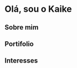 <h1> Olá, sou o Kaike</h1>

<h2><strong>Sobre mim</strong></h2>
<h2><strong>Portifolio</strong></h2>
<h2><strong>Interesses</strong></h2>
